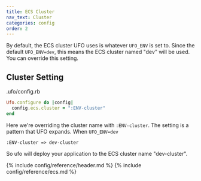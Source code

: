```yaml
---
title: ECS Cluster
nav_text: Cluster
categories: config
order: 2
---
```


By default, the ECS cluster UFO uses is whatever `UFO_ENV` is set to. Since the default `UFO_ENV=dev`, this means the ECS cluster named "dev" will be used. You can override this setting.

## Cluster Setting

.ufo/config.rb

```ruby
Ufo.configure do |config|
  config.ecs.cluster = ":ENV-cluster"
end
```

Here we're overriding the cluster name with `:ENV-cluster`. The setting is a pattern that UFO expands. When `UFO_ENV=dev`

    :ENV-cluster => dev-cluster

So ufo will deploy your application to the ECS cluster name "dev-cluster".

{% include config/reference/header.md %}
{% include config/reference/ecs.md %}
